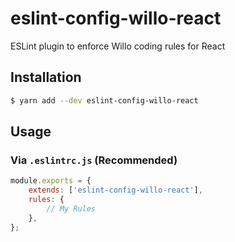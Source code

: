# eslint-config-willo-react

ESLint plugin to enforce Willo coding rules for React

## Installation

```sh
$ yarn add --dev eslint-config-willo-react
```

## Usage

### Via `.eslintrc.js` (Recommended)

```js
module.exports = {
    extends: ['eslint-config-willo-react'],
    rules: {
        // My Rules
    },
};
```

